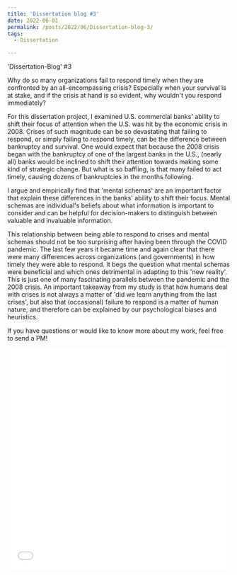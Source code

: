 ```yaml
---
title: 'Dissertation blog #3'
date: 2022-06-01
permalink: /posts/2022/06/Dissertation-blog-3/
tags:
  - Dissertation

---
```


'Dissertation-Blog' #3

Why do so many organizations fail to respond timely when they are confronted by an all-encompassing crisis? Especially when your survival is at stake, and if the crisis at hand is so evident, why wouldn't you respond immediately?
 
For this dissertation project, I examined U.S. commercial banks' ability to shift their focus of attention when the U.S. was hit by the economic crisis in 2008. Crises of such magnitude can be so devastating that failing to respond, or simply failing to respond timely, can be the difference between bankruptcy and survival. One would expect that because the 2008 crisis began with the bankruptcy of one of the largest banks in the U.S., (nearly all) banks would be inclined to shift their attention towards making some kind of strategic change. But what is so baffling, is that many failed to act timely, causing dozens of bankruptcies in the months following.
 
I argue and empirically find that 'mental schemas' are an important factor that explain these differences in the banks' ability to shift their focus. Mental schemas are individual's beliefs about what information is important to consider and can be helpful for decision-makers to distinguish between valuable and invaluable information.
 
This relationship between being able to respond to crises and mental schemas should not be too surprising after having been through the COVID pandemic. The last few years it became time and again clear that there were many differences across organizations (and governments) in how timely they were able to respond. It begs the question what mental schemas were beneficial and which ones detrimental in adapting to this 'new reality'. This is just one of many fascinating parallels between the pandemic and the 2008 crisis. An important takeaway from my study is that how humans deal with crises is not always a matter of 'did we learn anything from the last crises', but also that (occasional) failure to respond is a matter of human nature, and therefore can be explained by our psychological biases and heuristics.
 
If you have questions or would like to know more about my work, feel free to send a PM!

<iframe src="images/blog3.jpg" width="100%" height="500" frameborder="no" border="0" marginwidth="0" marginheight="0"></iframe>
